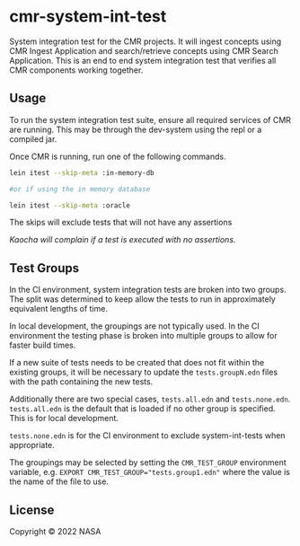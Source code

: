# cmr-system-int-test

System integration test for the CMR projects. It will ingest concepts using CMR Ingest Application and search/retrieve concepts using CMR Search Application. This is an end to end system integration test that verifies all CMR components working together.

## Usage

To run the system integration test suite, ensure all required services of CMR are running.
This may be through the dev-system using the repl or a compiled jar.

Once CMR is running, run one of the following commands.

``` sh
lein itest --skip-meta :in-memory-db

#or if using the in memory database

lein itest --skip-meta :oracle
```

The skips will exclude tests that will not have any assertions

_Kaocha will complain if a test is executed with no assertions._

## Test Groups

In the CI environment, system integration tests are broken into two groups.
The split was determined to keep allow the tests to run in approximately 
equivalent lengths of time.

In local development, the groupings are not typically used. In the CI environment
the testing phase is broken into multiple groups to allow for faster build times.

If a new suite of tests needs to be created that does not fit within the existing
groups, it will be necessary to update the `tests.groupN.edn` files with the path
containing the new tests.

Additionally there are two special cases, `tests.all.edn` and `tests.none.edn`. 
`tests.all.edn` is the default that is loaded if no other group is specified. 
This is for local development.

`tests.none.edn` is for the CI environment to exclude system-int-tests when appropriate.

The groupings may be selected by setting the `CMR_TEST_GROUP` environment variable, 
e.g. `EXPORT CMR_TEST_GROUP="tests.group1.edn"` where the value is the name of the file to use.

## License

Copyright © 2022 NASA
